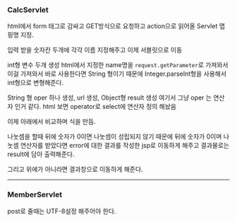 ### CalcServlet

html에서 form 태그로 감싸고 GET방식으로 요청하고 action으로 읽어올 Servlet 맵핑명 지정. 

입력 받을 숫자칸 두개에 각각 이름 지정해주고 이제 서블릿으로 이동 

int형 변수 두개 생성 html에서 지정한 name명을 `request.getParameter`로 가져와서 이걸 가져와서 바로 사용한다면 String 형이기 때문에 Integer.parseInt형을 사용해서 int형으로 변형해준다. 

String 형 oper 하나 생성, url 생성, Object형 result 생성 여기서 그냥 oper 는 연산자 인거 같다. html 보면 operator로 select에 연산자 정의 해놨음 

이제 아래에서 비교하며 식을 만듬. 

나눗셈을 할때 뒤에 숫자가 0이면 나눗셈이 성립되지 않기 때문에 뒤에 숫자가 0이며 나눗셈 연산자를 받았다면 error에 대한 결과를 작성한 jsp로 이동하게 해주고 결과물로는 result에 담아 출력해준다.

그리고 위에가 아니라면 결과창으로 이동하게 해준다.

---

### MemberServlet 

post로 줄때는 UTF-8설정 해주어야 한다. 

